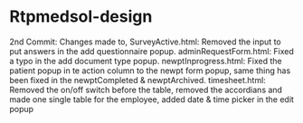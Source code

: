 # Rtpmedsol-design
2nd Commit:
Changes made to,
SurveyActive.html: Removed the input to put answers in the add questionnaire popup.
adminRequestForm.html: Fixed a typo in the add document type popup.
newptInprogress.html: Fixed the patient popup in te action column to the newpt form popup, same thing has been fixed in the newptCompleted & newptArchived.
timesheet.html: Removed the on/off switch before the table, removed the accordians and made one single table for the employee, added date & time picker in the edit popup
